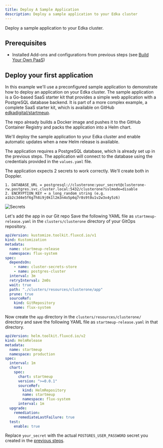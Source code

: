 ```yaml
---
title: Deploy A Sample Application
description: Deploy a sample application to your Edka cluster
---
```

Deploy a sample application to your Edka cluster.

## Prerequisites
- Installed Add-ons and configurations from previous steps (see [Build Your Own PaaS](/get-started/build-your-own-paas/))

## Deploy your first application
In this example we'll use a preconfigured sample application to demonstrate how to deploy an application on your Edka cluster. The sample application is a Go-based SaaS starter kit that provides a simple web application with a PostgreSQL database backend. It is part of a more complex example, a complete SaaS starter kit, which is available on GitHub [edkadigital/startmeup](https://github.com/edkadigital/startmeup).

The repo already builds a Docker image and pushes it to the GitHub Container Registry and packs the application into a Helm chart.

We'll deploy the sample application to your Edka cluster and enable automatic updates when a new Helm release is available.


The application requires a PostgreSQL database, which is already set up in the previous steps. The application will connect to the database using the credentials provided in the `values.yaml` file.

The application expects 2 secrets to work correctly. We'll create both in Doppler.
```
1. DATABASE_URL = postgresql://clusterone:your_secret@clusterone-rw.postgres.svc.cluster.local:5432/clusterone?sslmode=disable
2. ENCRYPTION_KEY = a_long_random_string (e.g. a1b2c3d4e5f6g7h8i9j0k1l2m3n4o5p6q7r8s9t0u1v2w3x4y5z6)
```
![Secrets](https://assets.edka.io/ek_doppler_app.webp)

Let's add the app in our Git repo
Save the following YAML file as `startmeup-release.yaml` in the `clusters/clusterone` directory of your GitOps repository.
```yaml
apiVersion: kustomize.toolkit.fluxcd.io/v1
kind: Kustomization
metadata:
  name: startmeup-release
  namespace: flux-system
spec:
  dependsOn:
    - name: cluster-secrets-store
    - name: postgres-cluster
  interval: 3m
  retryInterval: 2m0s
  wait: true
  path: "./clusters/resources/clusterone/app"
  prune: true
  sourceRef:
    kind: GitRepository
    name: flux-system
```
Now create the `app` directory in the `clusters/resources/clusterone/` directory and save the following YAML file as `startmeup-release.yaml` in that directory.
```yaml
apiVersion: helm.toolkit.fluxcd.io/v2
kind: HelmRelease
metadata:
  name: startmeup
  namespace: production
spec:
  interval: 1m
  chart:
    spec:
      chart: startmeup
      version: ">=0.0.1"
      sourceRef:
        kind: HelmRepository
        name: startmeup
        namespace: flux-system
      interval: 1m
  upgrade:
    remediation:
      remediateLastFailure: true
  test:
    enable: true
```


Replace `your_secret` with the actual `POSTGRES_USER_PASSWORD` secret you created in the [previous steps](/get-started/build-your-own-paas/#cloud-native-postgres).